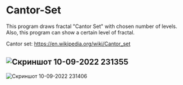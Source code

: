 # Cantor-Set

This program draws fractal "Cantor Set" with chosen number of levels. Also, this program can show a certain level of fractal. 

Cantor set: https://en.wikipedia.org/wiki/Cantor_set

![Скриншот 10-09-2022 231355](https://user-images.githubusercontent.com/71791516/189500601-ff45a17d-af6d-487b-8edd-6d233f2c6813.jpg)
------------------------------
![Скриншот 10-09-2022 231406](https://user-images.githubusercontent.com/71791516/189500600-d849520a-be1a-4670-ab21-ae9dc4403ad3.jpg)



